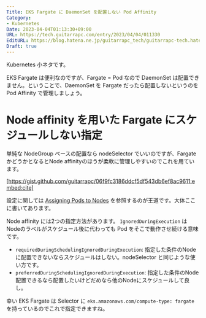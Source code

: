 ```yaml
---
Title: EKS Fargate に DaemonSet を配置しない Pod Affinity
Category:
- Kubernetes
Date: 2023-04-04T01:13:30+09:00
URL: https://tech.guitarrapc.com/entry/2023/04/04/011330
EditURL: https://blog.hatena.ne.jp/guitarrapc_tech/guitarrapc-tech.hatenablog.com/atom/entry/4207112889977771931
Draft: true
---
```


Kubernetes 小ネタです。

EKS Fargate は便利なのですが、Fargate = Pod なので DaemonSet は配置できません。ということで、DaemonSet を Fargate だったら配置しないというのを Pod Affinity で管理しましょう。

# Node affinity を用いた Fargate にスケジュールしない指定

単純な NodeGroup ベースの配置なら nodeSelector でいいのですが、Fargate かどうかとなるとNode affinityのほうが柔軟に管理しやすいのでこれを用ています。

[https://gist.github.com/guitarrapc/06f9fc3186ddcf5df543db6ef8ac9611:embed:cite]


設定に関しては [Assigning Pods to Nodes](https://kubernetes.io/docs/concepts/scheduling-eviction/assign-pod-node/) を参照するのが王道です。大体ここに書いてあります。

Node affinity には2つの指定方法があります。 `IgnoredDuringExecution` は Nodeのラベルがスケジュール後に代わっても Pod をそこで動作させ続ける意味です。

* `requiredDuringSchedulingIgnoredDuringExecution`: 指定した条件のNodeに配置できないならスケジュールはしない。nodeSelector と同じような使い方です。
* `preferredDuringSchedulingIgnoredDuringExecution`: 指定した条件のNode配置できるなら配置したいけどだめなら他のNodeにスケジュールして良し。

幸い EKS Fargate は Selector に `eks.amazonaws.com/compute-type: fargate` を持っているのでこれで指定できますね。

